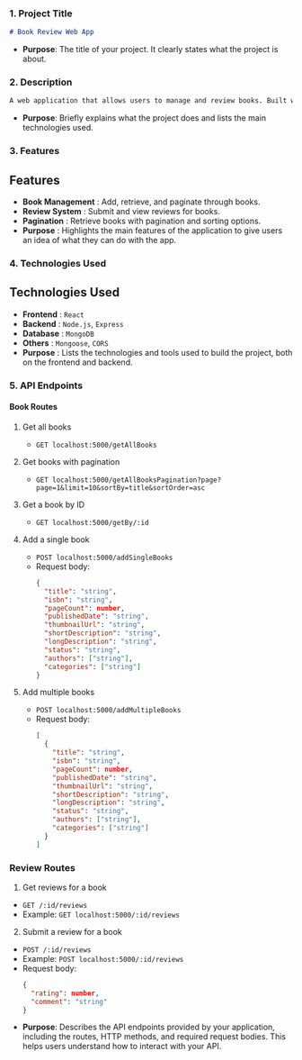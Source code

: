 ### 1. **Project Title**
```markdown
# Book Review Web App
```
- **Purpose**: The title of your project. It clearly states what the project is about.

### 2. **Description**
```markdown
A web application that allows users to manage and review books. Built with Node.js, Express, MongoDB, and React.
```
- **Purpose**: Briefly explains what the project does and lists the main technologies used.

### 3. **Features**
## Features
- **Book Management** : Add, retrieve, and paginate through books.
- **Review System** : Submit and view reviews for books.
- **Pagination** : Retrieve books with pagination and sorting options.
- **Purpose** : Highlights the main features of the application to give users an idea of what they can do with the app.

### 4. **Technologies Used**
## Technologies Used
- **Frontend** : `React`
- **Backend** : `Node.js`, `Express`
- **Database** : `MongoDB`
- **Others** : `Mongoose`, `CORS`
- **Purpose** : Lists the technologies and tools used to build the project, both on the frontend and backend.

### 5. API Endpoints
#### Book Routes
1. Get all books
   - `GET localhost:5000/getAllBooks`

2. Get books with pagination
   - `GET localhost:5000/getAllBooksPagination?page?page=1&limit=10&sortBy=title&sortOrder=asc`

3. Get a book by ID
   - `GET localhost:5000/getBy/:id`

4. Add a single book
   - `POST localhost:5000/addSingleBooks`
   - Request body: 
     ```json
     { 
       "title": "string", 
       "isbn": "string", 
       "pageCount": number, 
       "publishedDate": "string", 
       "thumbnailUrl": "string", 
       "shortDescription": "string", 
       "longDescription": "string", 
       "status": "string", 
       "authors": ["string"], 
       "categories": ["string"] 
     }
     ```

5. Add multiple books
   - `POST localhost:5000/addMultipleBooks`
   - Request body: 
     ```json
     [
       { 
         "title": "string", 
         "isbn": "string", 
         "pageCount": number, 
         "publishedDate": "string", 
         "thumbnailUrl": "string", 
         "shortDescription": "string", 
         "longDescription": "string", 
         "status": "string", 
         "authors": ["string"], 
         "categories": ["string"] 
       }
     ]
     ```

### Review Routes
1. Get reviews for a book
- `GET /:id/reviews`
- Example: `GET localhost:5000/:id/reviews`

2. Submit a review for a book
- `POST /:id/reviews`
- Example: `POST localhost:5000/:id/reviews`
- Request body:
  ```json
  { 
    "rating": number, 
    "comment": "string" 
  }

- **Purpose**: Describes the API endpoints provided by your application, including the routes, HTTP methods, and required request bodies. This helps users understand how to interact with your API.
